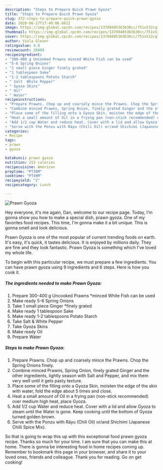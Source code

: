 ```yaml
---
description: "Steps to Prepare Quick Prawn Gyoza"
title: "Steps to Prepare Quick Prawn Gyoza"
slug: 472-steps-to-prepare-quick-prawn-gyoza
date: 2020-06-27T17:49:06.661Z
image: https://img-global.cpcdn.com/recipes/13709405363b30cc/751x532cq70/prawn-gyoza-recipe-main-photo.jpg
thumbnail: https://img-global.cpcdn.com/recipes/13709405363b30cc/751x532cq70/prawn-gyoza-recipe-main-photo.jpg
cover: https://img-global.cpcdn.com/recipes/13709405363b30cc/751x532cq70/prawn-gyoza-recipe-main-photo.jpg
author: Viola Glover
ratingvalue: 4.8
reviewcount: 20489
recipeingredient:
- "300-400 g Uncooked Prawns minced White Fish can be used"
- "5-6 Spring Onions"
- "1 small piece Ginger finely grated"
- "1 tablespoon Sake"
- "1-2 tablespoons Potato Starch"
- " Salt  White Pepper"
- " Gyoza Skins"
- " Oil"
- " Water"
recipeinstructions:
- "Prepare Prawns. Chop up and coarsely mince the Prawns. Chop the Spring Onions finely."
- "Combine minced Prawns, Spring Onion, finely grated Ginger and the other ingredients, lightly season with Salt and Pepper, and mix them very well until it gets pasty texture."
- "Place some of the filling onto a Gyoza Skin, moisten the edge of the skin with water, fold the edge about 5 times and close."
- "Heat a small amount of Oil in a frying pan (non-stick recommended) over medium high heat, place Gyoza."
- "Add 1/2 cup Water and reduce heat. Cover with a lid and allow Gyoza to steam until the Water is gone. Keep cooking until the bottom of Gyoza turned golden brown."
- "Serve with the Ponzu with Rāyu (Chili Oil) or/and Shichimi (Japanese Chilli Spice Mix)."
categories:
- Recipe
tags:
- prawn
- gyoza

katakunci: prawn gyoza 
nutrition: 253 calories
recipecuisine: American
preptime: "PT30M"
cooktime: "PT49M"
recipeyield: "2"
recipecategory: Lunch

---
```



![Prawn Gyoza](https://img-global.cpcdn.com/recipes/13709405363b30cc/751x532cq70/prawn-gyoza-recipe-main-photo.jpg)

Hey everyone, it's me again, Dan, welcome to our recipe page. Today, I'm gonna show you how to make a special dish, prawn gyoza. One of my favorites food recipes. This time, I'm gonna make it a bit unique. This is gonna smell and look delicious.



Prawn Gyoza is one of the most popular of current trending foods on earth. It's easy, it's quick, it tastes delicious. It is enjoyed by millions daily. They are fine and they look fantastic. Prawn Gyoza is something which I've loved my whole life.


To begin with this particular recipe, we must prepare a few ingredients. You can have prawn gyoza using 9 ingredients and 6 steps. Here is how you cook it.

<!--inarticleads1-->

##### The ingredients needed to make Prawn Gyoza:

1. Prepare 300-400 g Uncooked Prawns *minced White Fish can be used
1. Make ready 5-6 Spring Onions
1. Take 1 small piece Ginger *finely grated
1. Make ready 1 tablespoon Sake
1. Make ready 1-2 tablespoons Potato Starch
1. Take  Salt &amp; White Pepper
1. Take  Gyoza Skins
1. Make ready  Oil
1. Prepare  Water




<!--inarticleads2-->

##### Steps to make Prawn Gyoza:

1. Prepare Prawns. Chop up and coarsely mince the Prawns. Chop the Spring Onions finely.
1. Combine minced Prawns, Spring Onion, finely grated Ginger and the other ingredients, lightly season with Salt and Pepper, and mix them very well until it gets pasty texture.
1. Place some of the filling onto a Gyoza Skin, moisten the edge of the skin with water, fold the edge about 5 times and close.
1. Heat a small amount of Oil in a frying pan (non-stick recommended) over medium high heat, place Gyoza.
1. Add 1/2 cup Water and reduce heat. Cover with a lid and allow Gyoza to steam until the Water is gone. Keep cooking until the bottom of Gyoza turned golden brown.
1. Serve with the Ponzu with Rāyu (Chili Oil) or/and Shichimi (Japanese Chilli Spice Mix).




So that is going to wrap this up with this exceptional food prawn gyoza recipe. Thanks so much for your time. I am sure that you can make this at home. There is gonna be interesting food in home recipes coming up. Remember to bookmark this page in your browser, and share it to your loved ones, friends and colleague. Thank you for reading. Go on get cooking!

